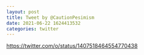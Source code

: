 ```yaml
--- 
layout: post 
title: Tweet by @CautionPesimism 
date: 2021-06-22 1624413532 
categories: twitter 
--- 
```

https://twitter.com/o/status/1407518464554770438
